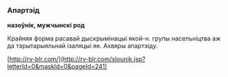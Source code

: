 ### Апартэід
**назоўнік, мужчынскі род**

Крайняя форма расавай дыскрымінацыі якой-н. групы насельніцтва аж да тэрытарыяльнай ізаляцыі яе. Ахвяры апартэіду.

<a rel="author">[http://rv-blr.com/](http://rv-blr.com/slounik.jsp?letterId=0&maskId=0&pageId=241)</a>
